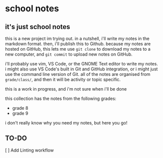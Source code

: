 # school notes
## it's just school notes 
this is a new project im trying out. in a nutshell, i'll write my notes in the markdown format. then, i'll publish this to Github. because my notes are hosted on GitHub, this lets me use `git clone` to download my notes to a new computer, and `git commit` to upload new notes on GitHub. 

i'll probably use vim, VS Code, or the GNOME Text editor to write my notes. i might also use VS Code's built in Git and GitHub integration, or i might just use the command line version of Git. all of the notes are organised from `grade/class/`, and then it will be activity or topic specific.

this is a work in progress, and i'm not sure when i'll be done

this collection has the notes from the following grades:

- grade 8
- grade 9

i don't really know why you need my notes, but here you go!
## TO-DO
[ ] Add Linting workflow
